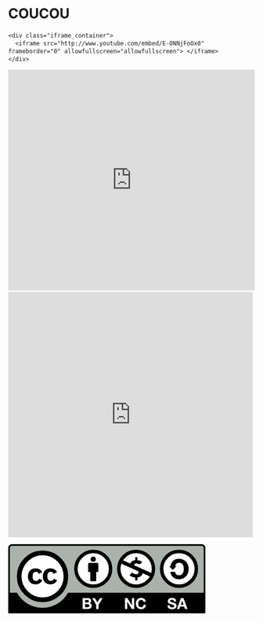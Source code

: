 # COUCOU

```
<div class="iframe_container">
  <iframe src="http://www.youtube.com/embed/E-ONNjFoOx0" frameborder="0" allowfullscreen="allowfullscreen"> </iframe>
</div>
```


<div class="iframe_container">
<iframe  src="http://eventbrite.fr/tickets-external?eid=35166697539&amp;ref=etckt" frameborder="0" height="450" width="100%" vspace="0" hspace="0" marginheight="5" marginwidth="5" scrolling="auto" allowtransparency="true"></iframe>
</div>


<div class="iframe_container">
<iframe align="center" src="https://www.flickr.com/slideShow/index.gne?user_id=131930460@N04&amp;set_id=72157683761058915" frameBorder="0" width="500" scrolling="no" height="500"></iframe>
</div>


![test](images/by-nc-sa.png)